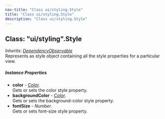 ```yaml
---
nav-title: "Class ui/styling.Style"
title: "Class ui/styling.Style"
description: "Class ui/styling.Style"
---
```

## Class: "ui/styling".Style  
_Inherits:_ [_DependencyObservable_](../../ui/core/dependency-observable/DependencyObservable.md)  
Represents as style object containing all the style properties for a particular view.

##### Instance Properties
 - **color** - [_Color_](../../color/Color.md).    
  Gets or sets the color style property.
 - **backgroundColor** - [_Color_](../../color/Color.md).    
  Gets or sets the background-color style property.
 - **fontSize** - _Number_.    
  Gets or sets font-size style property.